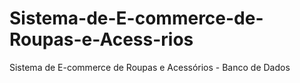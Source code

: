 # Sistema-de-E-commerce-de-Roupas-e-Acess-rios
Sistema de E-commerce de Roupas e Acessórios - Banco de Dados

